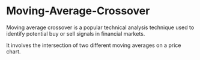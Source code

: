 # Moving-Average-Crossover
Moving average crossover is a popular technical analysis technique used to identify potential buy or sell signals in financial markets.

It involves the intersection of two different moving averages on a price chart.
